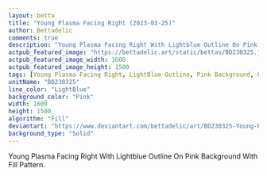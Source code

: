 ```yaml
---
layout: betta
title: "Young Plasma Facing Right (2023-03-25)"
author: Bettadelic
comments: true
description: "Young Plasma Facing Right With Lightblue Outline On Pink Background With Fill Pattern."
actpub_featured_image: "https://bettadelic.art/static/bettas/BD230325.jpg"
actpub_featured_image_width: 1600
actpub_featured_image_height: 1500
tags: [Young Plasma Facing Right, LightBlue Outline, Pink Background, Fill Pattern, March 2023]
unitName: "BD230325"
line_color: "LightBlue"
background_color: "Pink"
width: 1600
height: 1500
algorithm: "Fill"
deviantart: "https://www.deviantart.com/bettadelic/art/BD230325-Young-Plasma-Facing-Right-2023-03-25-955188871"
background_type: "Solid"
---
```


Young Plasma Facing Right With Lightblue Outline On Pink Background With Fill Pattern.
